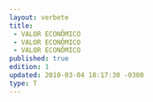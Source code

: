 ```yaml
---
layout: verbete
title:
 - VALOR ECONÔMICO
 - VALOR ECONÔMICO
 - VALOR ECONÔMICO
published: true
edition: 1  
updated: 2010-03-04 18:17:30 -0300
type: T
---
```


